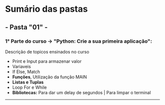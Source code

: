 # Sumário das pastas

## - Pasta "01" - 
### **1° Parte do curso** -> "Python: Crie a sua primeira aplicação": 

Descrição de topicos ensinados no curso
-   Print e Input para armazenar valor 
-   Variaveis 
-   If Else, Match 
-   **Funções**, Utilização da função MAIN
-   **Listas e Tuplas**
-   Loop For e While
-   **Bibliotecas:** Para dar um delay de segundos | Para limpar o terminal

---